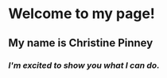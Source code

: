 
  # Welcome to my page!

  ## **My name is Christine Pinney**

  ### *I'm excited to show you what I can do.*
  
